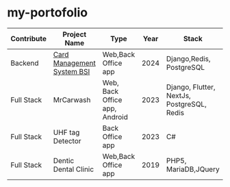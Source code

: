 
# my-portofolio

| Contribute  | Project Name   |  Type | Year | Stack |
|------------|------------|------------|------------|------------|
| Backend | [Card Management System BSI](https://drive.google.com/drive/folders/1hux7AFdL8s8gQ7wNS72Z11oNaZo6_KN_?usp=drive_link) |Web,Back Office app| 2024 |Django,Redis, PostgreSQL|
| Full Stack | MrCarwash |Web, Back Office app, Android|2023|Django, Flutter, NextJs, PostgreSQL, Redis|
| Full Stack | UHF tag Detector| Back Office app |2023 | C#|
| Full Stack | Dentic Dental Clinic| Web,Back Office app |2019 | PHP5, MariaDB,JQuery|
